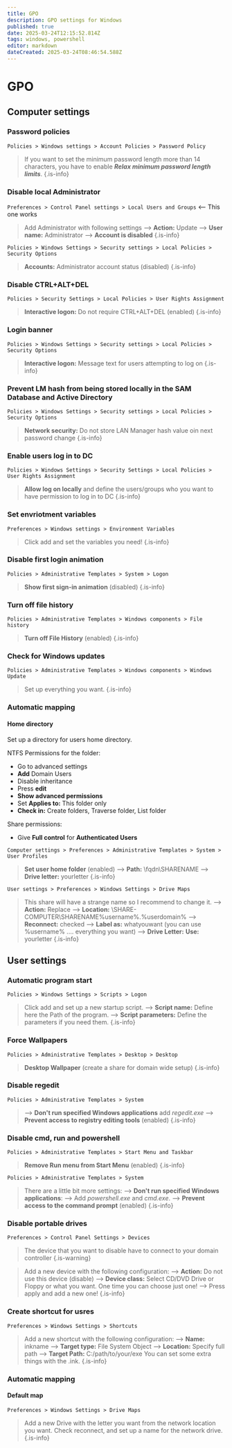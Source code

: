 ```yaml
---
title: GPO
description: GPO settings for Windows
published: true
date: 2025-03-24T12:15:52.814Z
tags: windows, powershell
editor: markdown
dateCreated: 2025-03-24T08:46:54.588Z
---
```


# GPO
## Computer settings

### Password policies
`Policies > Windows settings > Account Policies > Password Policy`

> If you want to set the minimum password length more than 14 characters, you have to enable ***Relax minimum password length limits***.
{.is-info}


### Disable local Administrator
`Preferences > Control Panel settings > Local Users and Groups` <-- This one works

> Add Administrator with following settings
> --> **Action:** Update
> --> **User name:** Administrator
> --> **Account is disabled**
{.is-info}

`Policies > Windows Settings > Security settings > Local Policies > Security Options`

> **Accounts:** Administrator account status (disabled)
{.is-info}

### Disable CTRL+ALT+DEL
`Policies > Security Settings > Local Policies > User Rights Assignment`

> **Interactive logon:** Do not require CTRL+ALT+DEL (enabled)
{.is-info}

### Login banner
`Policies > Windows Settings > Security settings > Local Policies > Security Options`
 
> **Interactive logon:** Message text for users attempting to log on
{.is-info}


### Prevent LM hash from being stored locally in the SAM Database and Active Directory
`Policies > Windows Settings > Security settings > Local Policies > Security Options`

> **Network security:** Do not store LAN Manager hash value oin next password change
{.is-info}



### Enable users log in to DC
`Policies > Windows Settings > Security Settings > Local Policies > User Rights Assignment`

> **Allow log on locally** and define the users/groups who you want to have permission to log in to DC
{.is-info}


### Set envriotment variables
`Preferences > Windows settings > Environment Variables`

> Click add and set the variables you need!
{.is-info}


### Disable first login animation
`Policies > Administrative Templates > System > Logon`

> **Show first sign-in animation** (disabled)
{.is-info}

### Turn off file history
`Policies > Administrative Templates > Windows components > File history`

> **Turn off File History** (enabled)
{.is-info}

### Check for Windows updates
`Policies > Administrative Templates > Windows components > Windows Update`

> Set up everything you want.
{.is-info}

### Automatic mapping

#### Home directory

Set up a directory for users home directory.

NTFS Permissions for the folder:
- Go to advanced settings
- **Add** Domain Users
- Disable inheritance
- Press **edit**
- **Show advanced permissions**
- Set **Applies to:** This folder only
- **Check in:** Create folders, Traverse folder, List folder

Share permissions:
- Give **Full control** for **Authenticated Users**

`Computer settings > Preferences > Administrative Templates > System > User Profiles`

> **Set user home folder** (enabled)
> --> **Path:** \\fqdn\SHARENAME
> --> **Drive letter:** yourletter
{.is-info}

`User settings > Preferences > Windows Settings > Drive Maps`

> This share will have a strange name so I recommend to change it.
> --> **Action:** Replace
> --> **Location:** \\SHARE-COMPUTER\SHARENAME\%username%.%userdomain%
> --> **Reconnect:** checked
> --> **Label as:** whatyouwant (you can use %username% .... everything you want)
> --> **Drive Letter:** **Use:** yourletter
{.is-info}


## User settings


### Automatic program start
`Policies > Windows Settings > Scripts > Logon`

> Click add and set up a new startup script.
> --> **Script name:** Define here the Path of the program.
> --> **Script parameters:** Define the parameters if you need them.
{.is-info}

### Force Wallpapers
`Policies > Administrative Templates > Desktop > Desktop`

> **Desktop Wallpaper** (create a share for domain wide setup)
{.is-info}

### Disable regedit
`Policies > Administrative Templates > System`

> --> **Don't run specified Windows applications** add *regedit.exe*
> --> **Prevent access to registry editing tools** (enabled)
{.is-info}

### Disable cmd, run and powershell
`Policies > Administrative Templates > Start Menu and Taskbar`

> **Remove Run menu from Start Menu** (enabled)
{.is-info}

`Policies > Administrative Templates > System`

> There are a little bit more settings:
> --> **Don't run specified Windows applications**: 
> --> Add *powershell.exe* and *cmd.exe*.
> --> **Prevent access to the command prompt** (enabled)
{.is-info}

### Disable portable drives
`Preferences > Control Panel Settings > Devices`

> The device that you want to disable have to connect to your domain controller
{.is-warning}


> Add a new device with the following configuration:
> --> **Action:** Do not use this device (disable)
> --> **Device class:** Select CD/DVD Drive or Floppy or what you want. One time you can choose just one!
> --> Press apply and add a new one!
{.is-info}

### Create shortcut for usres
`Preferences > Windows Settings > Shortcuts`

> Add a new shortcut with the following configuration:
> --> **Name:** inkname
> --> **Target type:** File System Object
> --> **Location:** Specify full path
> --> **Target Path:** C:/path/to/your/exe
> You can set some extra things with the .ink.
{.is-info}

### Automatic mapping

#### Default map
`Preferences > Windows Settings > Drive Maps`

> Add a new Drive with the letter you want from the network location you want. Check reconnect, and set up a name for the network drive.
{.is-info}

